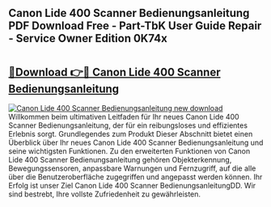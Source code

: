 ## Canon Lide 400 Scanner Bedienungsanleitung PDF Download Free - Part-TbK User Guide Repair - Service Owner Edition 0K74x

# <h2><a href="http://df3hk1.blite.top/?on=Canon+Lide+400+Scanner+Bedienungsanleitung">🔗Download 👉🔴 Canon Lide 400 Scanner Bedienungsanleitung</a></h2>

[![Canon Lide 400 Scanner Bedienungsanleitung new download](https://i.imgur.com/lujVjoI.png)](http://df3hk1.blite.top/?on=Canon+Lide+400+Scanner+Bedienungsanleitung)
Willkommen beim ultimativen Leitfaden für Ihr neues Canon Lide 400 Scanner Bedienungsanleitung, der für ein reibungsloses und effizientes Erlebnis sorgt. Grundlegendes zum Produkt Dieser Abschnitt bietet einen Überblick über Ihr neues Canon Lide 400 Scanner Bedienungsanleitung und seine wichtigsten Funktionen. Zu den erweiterten Funktionen von Canon Lide 400 Scanner Bedienungsanleitung gehören Objekterkennung, Bewegungssensoren, anpassbare Warnungen und Fernzugriff, auf die alle über die Benutzeroberfläche zugegriffen und angepasst werden können. Ihr Erfolg ist unser Ziel Canon Lide 400 Scanner BedienungsanleitungDD. Wir sind bestrebt, Ihre vollste Zufriedenheit zu gewährleisten.
